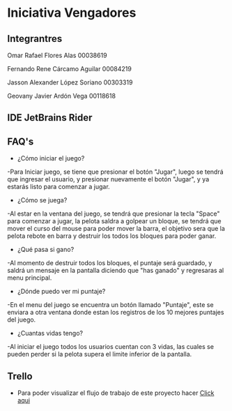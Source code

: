 # Iniciativa Vengadores

  

## Integrantres

  
  

Omar Rafael Flores Alas 00038619

  

Fernando Rene Cárcamo Aguilar 00084219

  

Jasson Alexander López Soriano 00303319

  

Geovany Javier Ardón Vega 00118618

  

## IDE JetBrains Rider

  

## FAQ's

  

- ¿Cómo iniciar el juego?

-Para Iniciar juego, se tiene que presionar el botón "Jugar", luego se tendrá que ingresar el usuario, y presionar nuevamente el botón "Jugar", y ya estarás listo para comenzar a jugar.

- ¿Cómo se juega?

-Al estar en la ventana del juego, se tendrá que presionar la tecla "Space" para comenzar a jugar, la pelota saldra a golpear un bloque, se tendrá que mover el curso del mouse para poder mover la barra, el objetivo sera que la pelota rebote en barra y destruir los todos los bloques para poder ganar.

- ¿Qué pasa si gano?

-Al momento de destruir todos los bloques, el puntaje será guardado, y saldrá un mensaje en la pantalla diciendo que "has ganado" y regresaras al menu principal.

- ¿Dónde puedo ver mi puntaje?

-En el menu del juego se encuentra un botón llamado "Puntaje", este se enviara a otra ventana donde estan los registros de los 10 mejores puntajes del juego.

- ¿Cuantas vidas tengo?

-Al iniciar el juego todos los usuarios cuentan con 3 vidas, las cuales se pueden perder si la pelota supera el limite inferior de la pantalla.

  

## Trello
- Para poder visualizar el flujo de trabajo de este proyecto hacer [Click aqui](https://trello.com/b/ad06xk8r/oop-project)
